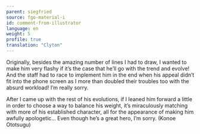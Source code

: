 ```yaml
---
parent: siegfried
source: fgo-material-i
id: comment-from-illustrator
language: en
weight: 5
profile: true
translation: "Clyton"
---
```


Originally, besides the amazing number of lines I had to draw, I wanted to make him very flashy if it’s the case that he’ll go with the trend and evolve! And the staff had to race to implement him in the end when his appeal didn’t fit into the phone screen as I more than doubled their troubles too with the absurd workload! I’m really sorry.

After I came up with the rest of his evolutions, if I leaned him forward a little in order to choose a way to balance his weight, it’s miraculously matching with more of his established character, all for the appearance of making him awfully apologetic… Even though he’s a great hero, I’m sorry. (Konoe Ototsugu)
